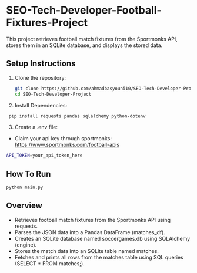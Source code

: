 # SEO-Tech-Developer-Football-Fixtures-Project

This project retrieves football match fixtures from the Sportmonks API, stores them in an SQLite database, and displays the stored data.

## Setup Instructions

1. Clone the repository:
   ```bash
   git clone https://github.com/ahmadbasyouni10/SEO-Tech-Developer-Project
   cd SEO-Tech-Developer-Project
    ```

2. Install Dependencies:
  ```bash
   pip install requests pandas sqlalchemy python-dotenv
  ```

3. Create a .env file:
* Claim your api key through sportmonks:
  https://www.sportmonks.com/football-apis
```bash
API_TOKEN=your_api_token_here
 ```

## How To Run
```bash
python main.py
 ```

## Overview
* Retrieves football match fixtures from the Sportmonks API using requests.
* Parses the JSON data into a Pandas DataFrame (matches_df).
* Creates an SQLite database named soccergames.db using SQLAlchemy (engine).
* Stores the match data into an SQLite table named matches.
* Fetches and prints all rows from the matches table using SQL queries (SELECT * FROM matches;).

